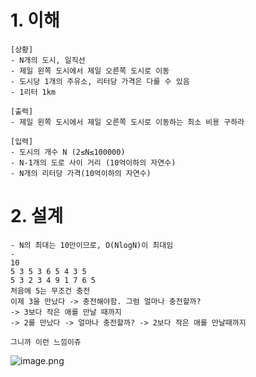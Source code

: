 # 1. 이해

```
[상황]
- N개의 도시, 일직선
- 제일 왼쪽 도시에서 제일 오른쪽 도시로 이동
- 도시당 1개의 주유소, 리터당 가격은 다를 수 있음
- 1리터 1km

[출력]
- 제일 왼쪽 도시에서 제일 오른쪽 도시로 이동하는 최소 비용 구하라

[입력]
- 도시의 개수 N (2≤N≤100000)
- N-1개의 도로 사이 거리 (10억이하의 자연수)
- N개의 리터당 가격(10억이하의 자연수)
```

# 2. 설계

```
- N의 최대는 10만이므로, O(NlogN)이 최대임
- 
10
5 3 5 3 6 5 4 3 5
5 3 2 3 4 9 1 7 6 5
처음에 5는 무조건 충전
이제 3을 만났다 -> 충전해야함. 그럼 얼마나 충전할까?
-> 3보다 작은 애를 만날 때까지
-> 2를 만났다 -> 얼마나 충전할까? -> 2보다 작은 애를 만날때까지

그니까 이런 느낌이쥬
```

![image.png](https://prod-files-secure.s3.us-west-2.amazonaws.com/f0d09fab-f760-445a-969a-74459f3b88cd/fe39e5b6-2b31-45a4-9107-80b48e7ffad8/image.png)